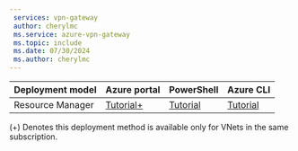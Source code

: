```yaml
---
 services: vpn-gateway
 author: cherylmc
 ms.service: azure-vpn-gateway
 ms.topic: include
 ms.date: 07/30/2024
 ms.author: cherylmc
---
```

| Deployment model| Azure portal | PowerShell| Azure CLI |
| --- | --- | --- | --- |
| Resource Manager |[Tutorial+](../articles/vpn-gateway/vpn-gateway-howto-vnet-vnet-resource-manager-portal.md) |[Tutorial](../articles/vpn-gateway/vpn-gateway-vnet-vnet-rm-ps.md) |[Tutorial](../articles/vpn-gateway/vpn-gateway-howto-vnet-vnet-cli.md)|

(+) Denotes this deployment method is available only for VNets in the same subscription.
